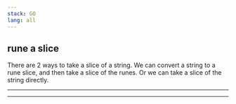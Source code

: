 ```yaml
---
stack: GO
lang: all
---
```


## rune a slice
There are 2 ways to take a slice of a string.
We can convert a string to a rune slice, and then take a slice of the runes.
Or we can take a slice of the string directly.

---
---